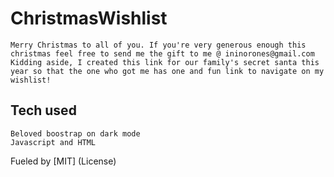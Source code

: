 # ChristmasWishlist
```
Merry Christmas to all of you. If you're very generous enough this christmas feel free to send me the gift to me @ ininorones@gmail.com
Kidding aside, I created this link for our family's secret santa this year so that the one who got me has one and fun link to navigate on my wishlist!

```
## Tech used
```
Beloved boostrap on dark mode
Javascript and HTML

```

Fueled by [MIT] (License)
